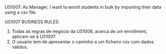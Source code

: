 
US1007:
As Manager, I want to enroll students in bulk by importing their data using a csv file.


US1007 BUSINESS RULES:
1. Todas as regras de negócio da US1008, acerca de um enrollment, aplicam-se á US1007.
2. O usuário tem de apresentar o caminho a um ficheiro csv com dados válidos.
